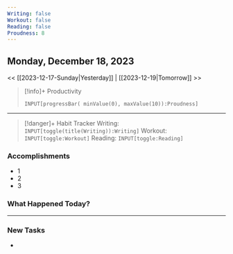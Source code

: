 ```yaml
---
Writing: false
Workout: false
Reading: false
Proudness: 8
---
```

## Monday, December 18, 2023

<< [[2023-12-17-Sunday|Yesterday]] | [[2023-12-19|Tomorrow]] >>

> [!info]+ Productivity
> ```meta-bind
> INPUT[progressBar( minValue(0), maxValue(10)):Proudness]

---

> [!danger]+ Habit Tracker
> Writing: `INPUT[toggle(title(Writing)):Writing]` Workout: `INPUT[toggle:Workout]` Reading: `INPUT[toggle:Reading]`


### Accomplishments
- 1
- 2
- 3

### What Happened Today?


---
### New Tasks
- 


